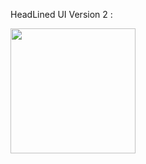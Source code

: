 HeadLined UI Version 2 :

<img src="https://github.com/user-attachments/assets/64392ed1-81e5-4ee3-9aa3-387585d5cda5" width="200">


